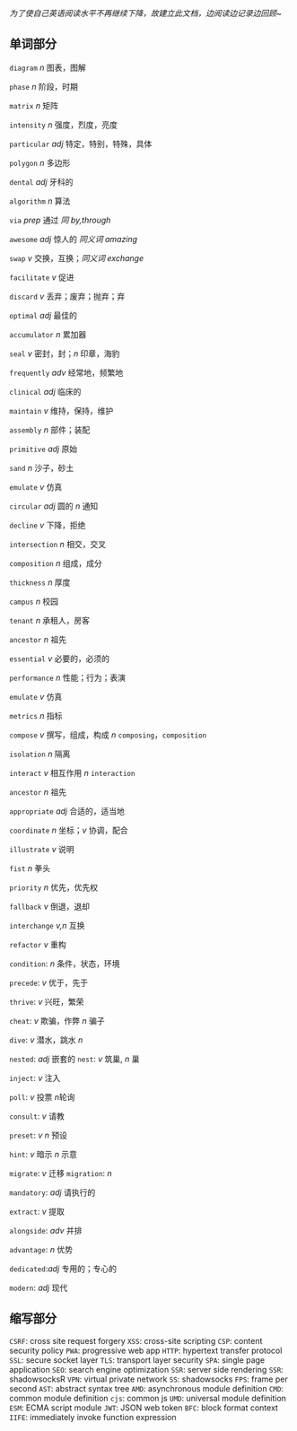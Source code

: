 *为了使自己英语阅读水平不再继续下降，故建立此文档，边阅读边记录边回顾~*


## 单词部分

`diagram` *n* 图表，图解

`phase` *n* 阶段，时期

`matrix` *n* 矩阵

`intensity` *n* 强度，烈度，亮度

`particular` *adj* 特定，特别，特殊，具体

`polygon` *n* 多边形

`dental` *adj* 牙科的

`algorithm` *n* 算法

`via` *prep* 通过 *同 by,through*

`awesome` *adj* 惊人的 *同义词 amazing*

`swap` *v* 交换，互换；*同义词 exchange*

`facilitate` *v* 促进

`discard` *v* 丢弃；废弃；抛弃；弃

`optimal` *adj* 最佳的

`accumulator` *n* 累加器

`seal` *v* 密封，封；*n* 印章，海豹

`frequently` *adv* 经常地，频繁地

`clinical` *adj* 临床的

`maintain` *v* 维持，保持，维护

`assembly` *n* 部件；装配

`primitive` *adj* 原始

`sand` *n* 沙子，砂土

`emulate` *v* 仿真

`circular` *adj* 圆的 *n* 通知

`decline` *v* 下降，拒绝

`intersection` *n* 相交，交叉

`composition` *n* 组成，成分

`thickness` *n* 厚度

`campus` *n* 校园

`tenant` *n* 承租人，房客

`ancestor` *n* 祖先

`essential` *v* 必要的，必须的

`performance` *n* 性能；行为；表演

`emulate` *v* 仿真

`metrics` *n* 指标

`compose` *v* 撰写，组成，构成  *n* `composing`，`composition`

`isolation` *n* 隔离

`interact` *v* 相互作用 *n* `interaction`

`ancestor` *n* 祖先

`appropriate` *adj* 合适的，适当地

`coordinate` *n* 坐标；*v* 协调，配合

`illustrate` *v* 说明

`fist` *n* 拳头

`priority` *n* 优先，优先权

`fallback` *v* 倒退，退却

`interchange` *v,n* 互换

`refactor` *v* 重构

`condition`: *n* 条件，状态，环境

`precede`: *v* 优于，先于

`thrive`: *v* 兴旺，繁荣

`cheat`: *v* 欺骗，作弊 *n* 骗子

`dive`: *v* 潜水，跳水 *n*

`nested`: *adj* 嵌套的  `nest`: *v* 筑巢, *n* 巢

`inject`: *v* 注入

`poll`: *v* 投票 *n*轮询

`consult`: *v* 请教

`preset`: *v* *n* 预设

`hint`: *v* 暗示 *n* 示意

`migrate`: *v* 迁移  `migration`: *n*

`mandatory`: *adj* 请执行的

`extract`: *v* 提取

`alongside`: *adv* 并排

`advantage`: *n* 优势

`dedicated`:*adj* 专用的；专心的

`modern`: *adj* 现代


## 缩写部分

`CSRF`: cross site request forgery
`XSS`: cross-site scripting
`CSP`: content security policy
`PWA`: progressive web app
`HTTP`: hypertext transfer protocol
`SSL`: secure socket layer
`TLS`: transport layer security
`SPA`: single page application
`SEO`: search engine optimization
`SSR`: server side rendering
`SSR`: shadowsocksR
`VPN`: virtual private network
`SS`: shadowsocks
`FPS`: frame per second
`AST`: abstract syntax tree
`AMD`: asynchronous module definition
`CMD`: common module definition
`cjs`: common js
`UMD`: universal module definition
`ESM`: ECMA script module
`JWT`: JSON web token
`BFC`: block format context
`IIFE`: immediately invoke function expression






